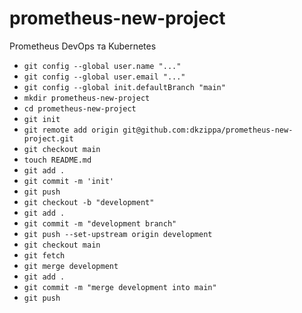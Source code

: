 # prometheus-new-project
Prometheus DevOps та Kubernetes

- `git config --global user.name "..."`
- `git config --global user.email "..."`
- `git config --global init.defaultBranch "main"`
- `mkdir prometheus-new-project`
- `cd prometheus-new-project`
- `git init`
- `git remote add origin git@github.com:dkzippa/prometheus-new-project.git`
- `git checkout main`
- `touch README.md`
- `git add .`
- `git commit -m 'init'` 
- `git push`
- `git checkout -b "development"`
- `git add .`
- `git commit -m "development branch"`
- `git push --set-upstream origin development`
- `git checkout main`
- `git fetch`
- `git merge development`
- `git add .`
- `git commit -m "merge development into main"`
- `git push`
